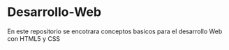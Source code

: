 # Desarrollo-Web

En este repositorio se encotrara conceptos basicos para el desarrollo Web con HTML5 y CSS
